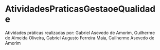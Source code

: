 # AtividadesPraticasGestaoeQualidade
Atividades práticas realizadas por: Gabriel Asevedo de Amorim, Guilherme de Almeida Oliveira, Gabriel Augusto Ferreira Maia, Guilherme Asevedo de Amorim
